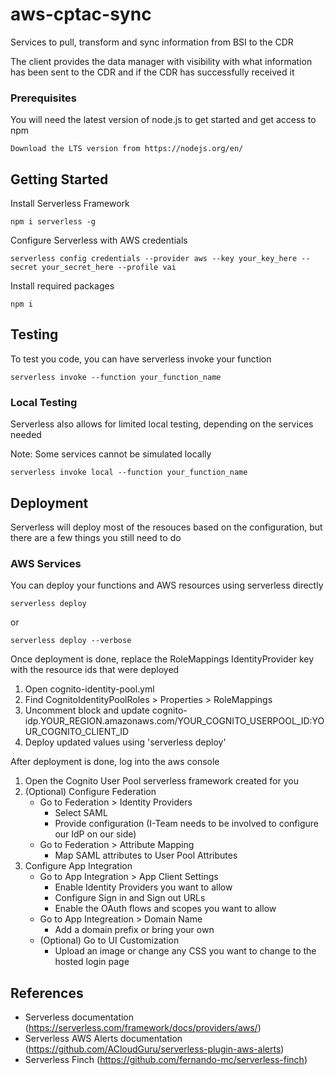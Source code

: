 # aws-cptac-sync

Services to pull, transform and sync information from BSI to the CDR

The client provides the data manager with visibility with what information has been sent to the CDR and if the CDR has successfully received it

### Prerequisites

You will need the latest version of node.js to get started and get access to npm

```
Download the LTS version from https://nodejs.org/en/
```

## Getting Started

Install Serverless Framework

```
npm i serverless -g
```

Configure Serverless with AWS credentials

```
serverless config credentials --provider aws --key your_key_here --secret your_secret_here --profile vai
```

Install required packages

```
npm i
```

## Testing

To test you code, you can have serverless invoke your function

```
serverless invoke --function your_function_name
```

### Local Testing

Serverless also allows for limited local testing, depending on the services needed

Note: Some services cannot be simulated locally

```
serverless invoke local --function your_function_name
```

## Deployment

Serverless will deploy most of the resouces based on the configuration, but there are a few things you still need to do

### AWS Services

You can deploy your functions and AWS resources using serverless directly

```
serverless deploy
```

or

```
serverless deploy --verbose
```

Once deployment is done, replace the RoleMappings IdentityProvider key with the resource ids that were deployed

1. Open cognito-identity-pool.yml
2. Find CognitoIdentityPoolRoles > Properties > RoleMappings
3. Uncomment block and update cognito-idp.YOUR_REGION.amazonaws.com/YOUR_COGNITO_USERPOOL_ID:YOUR_COGNITO_CLIENT_ID
4. Deploy updated values using 'serverless deploy'

After deployment is done, log into the aws console

1. Open the Cognito User Pool serverless framework created for you
2. (Optional) Configure Federation
   - Go to Federation > Identity Providers
      - Select SAML
      - Provide configuration (I-Team needs to be involved to configure our IdP on our side)
   - Go to Federation > Attribute Mapping
      - Map SAML attributes to User Pool Attributes
3. Configure App Integration
   - Go to App Integration > App Client Settings
      - Enable Identity Providers you want to allow
      - Configure Sign in and Sign out URLs
      - Enable the OAuth flows and scopes you want to allow
   - Go to App Integreation > Domain Name
      - Add a domain prefix or bring your own
   - (Optional) Go to UI Customization
      - Upload an image or change any CSS you want to change to the hosted login page

## References

* Serverless documentation (https://serverless.com/framework/docs/providers/aws/)
* Serverless AWS Alerts documentation (https://github.com/ACloudGuru/serverless-plugin-aws-alerts)
* Serverless Finch (https://github.com/fernando-mc/serverless-finch)